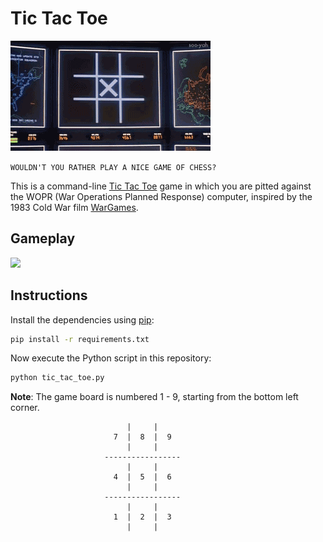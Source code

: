 # Tic Tac Toe

![](logo.gif)

```WOULDN'T YOU RATHER PLAY A NICE GAME OF CHESS?```

This is a command-line [Tic Tac Toe](https://en.wikipedia.org/wiki/Tic-tac-toe) game in which you are pitted against the WOPR (War Operations Planned Response) computer, inspired by the 1983 Cold War film [WarGames](https://en.wikipedia.org/wiki/WarGames).

## Gameplay

![](gameplay.gif)

## Instructions

Install the dependencies using [pip](https://pypi.python.org/pypi/pip):

```sh
pip install -r requirements.txt
```

Now execute the Python script in this repository:

```sh
python tic_tac_toe.py
```

**Note**: The game board is numbered 1 - 9, starting from the bottom left corner.

```
                          |     |
                       7  |  8  |  9
                          |     |
                     -----------------
                          |     |
                       4  |  5  |  6
                          |     |
                     -----------------
                          |     |
                       1  |  2  |  3
                          |     |
```
